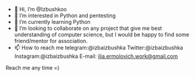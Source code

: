 - 👋 Hi, I’m @Izbushkoo
- 👀 I’m interested in Python and pentesting
- 🌱 I’m currently learning Python 
- 💞️ I’m looking to collaborate on any project that give me best understanding of computer science,
 but I would be happy to find some friend/mentor for association.
- 📫 How to reach me 
telegram:@izbaizbushka
Twitter:@izbaizbushka
Instagram:@izbaizbushka
E-mail: ilia.ermolovich.work@gmail.com

Reach me any time =)
